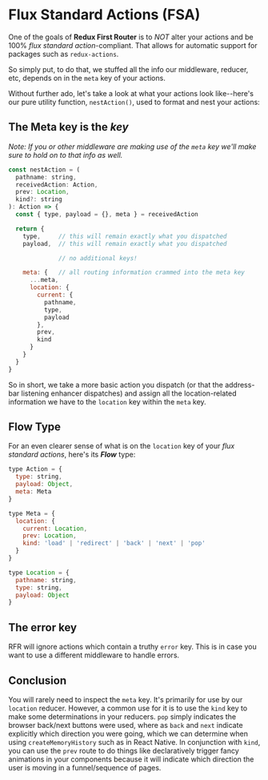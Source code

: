 # Flux Standard Actions (FSA)
One of the goals of **Redux First Router** is to *NOT* alter your actions and be 100% *flux standard action*-compliant. That allows
for automatic support for packages such as `redux-actions`. 

So simply put, to do that, we stuffed all the info our middleware, reducer, etc, depends on in the `meta` key of your actions.

Without further ado, let's take a look at what your actions look like--here's our pure utility function, `nestAction()`, used to format 
and nest your actions:


## The Meta key is the *key*
*Note: If you or other middleware are making use of the `meta` key we'll make sure to hold on to that info as well.*

```javascript
const nestAction = (
  pathname: string,
  receivedAction: Action,
  prev: Location,
  kind?: string
): Action => {
  const { type, payload = {}, meta } = receivedAction

  return {
    type,     // this will remain exactly what you dispatched
    payload,  // this will remain exactly what you dispatched

              // no additional keys!

    meta: {   // all routing information crammed into the meta key
      ...meta,
      location: {
        current: {
          pathname,
          type,
          payload
        },
        prev,
        kind
      }
    }
  }
}
```

So in short, we take a more basic action you dispatch (or that the address-bar listening enhancer dispatches) and assign 
all the location-related information we have to the `location` key within the `meta` key.

## Flow Type
For an even clearer sense of what is on the `location` key of your *flux standard actions*, here's its ***Flow*** type:

```javascript
type Action = {
  type: string,
  payload: Object,
  meta: Meta
}

type Meta = {
  location: {
    current: Location,
    prev: Location,
    kind: 'load' | 'redirect' | 'back' | 'next' | 'pop'
  }
}

type Location = {
  pathname: string,
  type: string,
  payload: Object
}
```

## The error key
RFR will ignore actions which contain a truthy `error` key.
This is in case you want to use a different middleware to handle errors.

## Conclusion
You will rarely need to inspect the `meta` key. It's primarily for use by our `location` reducer. However, a common
use for it is to use the `kind` key to make some determinations in your
reducers. `pop` simply indicates the browser back/next buttons were used, where as `back` and `next` indicate explicitly
which direction you were going, which we can determine when using `createMemoryHistory` such as in React Native. In conjunction with `kind`, you can use the `prev` route to 
do things like declaratively trigger fancy animations in your components because it will indicate which direction 
the user is moving in a funnel/sequence of pages. 
